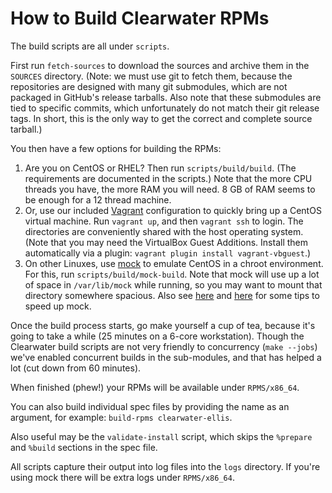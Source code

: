 How to Build Clearwater RPMs
============================

The build scripts are all under `scripts`.

First run `fetch-sources` to download the sources and archive them in the `SOURCES` directory. (Note:
we must use git to fetch them, because the repositories are designed with many git submodules,
which are not packaged in GitHub's release tarballs. Also note that these submodules are tied to
specific commits, which unfortunately do not match their git release tags. In short, this is the
only way to get the correct and complete source tarball.)

You then have a few options for building the RPMs:

1. Are you on CentOS or RHEL? Then run `scripts/build/build`. (The requirements are documented in the
   scripts.) Note that the more CPU threads you have, the more RAM you will need. 8 GB of RAM
   seems to be enough for a 12 thread machine. 
2. Or, use our included [Vagrant](https://www.vagrantup.com/) configuration to quickly bring up a
   CentOS virtual machine. Run `vagrant up`, and then `vagrant ssh` to login. The directories are
   conveniently shared with the host operating system. (Note that you may need the VirtualBox Guest
   Additions. Install them automatically via a plugin: `vagrant plugin install vagrant-vbguest`.)
3. On other Linuxes, use [mock](https://github.com/rpm-software-management/mock) to emulate CentOS
   in a chroot environment. For this, run `scripts/build/mock-build`. Note that mock will use up a lot of
   space in `/var/lib/mock` while running, so you may want to mount that directory somewhere spacious.
   Also see
   [here](https://marcin.juszkiewicz.com.pl/2016/04/15/how-to-speed-up-mock/) and
   [here](http://miroslav.suchy.cz/blog/archives/2015/05/28/increase_mock_performance_-_build_packages_in_memory/index.html)
   for some tips to speed up mock.

Once the build process starts, go make yourself a cup of tea, because it's going to take a while
(25 minutes on a 6-core workstation). Though the Clearwater build scripts are not very friendly to
concurrency (`make --jobs`) we've enabled concurrent builds in the sub-modules, and that has helped
a lot (cut down from 60 minutes).

When finished (phew!) your RPMs will be available under `RPMS/x86_64`.

You can also build individual spec files by providing the name as an argument, for example:
`build-rpms clearwater-ellis`.

Also useful may be the `validate-install` script, which skips the `%prepare` and `%build` sections in the
spec file.

All scripts capture their output into log files into the `logs` directory. If you're using mock
there will be extra logs under `RPMS/x86_64`.
